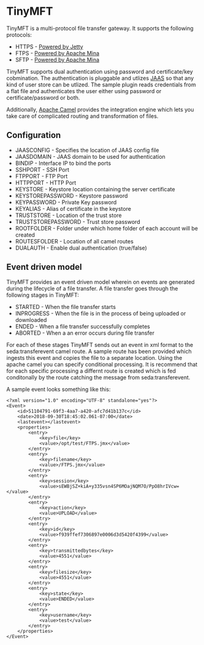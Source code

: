 # TinyMFT
TinyMFT is a multi-protocol file transfer gateway. It supports the following protocols:
* HTTPS - [Powered by Jetty](https://www.eclipse.org/jetty)
* FTPS - [Powered by Apache Mina](https://mina.apache.org/ftpserver-project/index.html)
* SFTP - [Powered by Apache Mina](https://mina.apache.org/sshd-project/index.html)

TinyMFT supports dual authentication using password and certificate/key cobmination. The authentication is pluggable and utlizes [JAAS](https://en.wikipedia.org/wiki/Java_Authentication_and_Authorization_Service) so that any kind of user store can be utlized. The sample plugin reads credentials from a flat file and authenticates the user either using password or certificate/password or both.

Additionally, [Apache Camel](http://camel.apache.org/) provides the integration engine which lets you take care of complicated routing and transformation of files.

## Configuration
* JAASCONFIG - Specifies the location of JAAS config file
* JAASDOMAIN - JAAS domain to be used for authentication
* BINDIP - Interface IP to bind the ports
* SSHPORT - SSH Port
* FTPPORT - FTP Port
* HTTPPORT - HTTP Port
* KEYSTORE - Keystore location containing the server certificate
* KEYSTOREPASSWORD - Keystore password
* KEYPASSWORD - Private Key password
* KEYALIAS - Alias of certificate in the keystore
* TRUSTSTORE - Location of the trust store
* TRUSTSTOREPASSWORD - Trust store password
* ROOTFOLDER - Folder under which home folder of each account will be created
* ROUTESFOLDER - Location of all camel routes
* DUALAUTH - Enable dual authentication (true/false)

## Event driven model
TinyMFT provides an event driven model wherein on events are generated during the lifecycle of a file transfer. A file transfer goes through the following stages in TinyMFT:
* STARTED - When the file transfer starts
* INPROGRESS - When the file is in the process of being uploaded or downloaded
* ENDED - When a file transfer successfully completes
* ABORTED - When a an error occurs during file transfer

For each of these stages TinyMFT sends out an event in xml format to the seda:transferevent camel route. A sample route has been provided which ingests this event and copies the file to a separate location. Using the apache camel you can specify conditional processing. It is recommend that for each specific processing a differnt route is created which is fed conditonally by the route catching the message from seda:transferevent.

A sample event looks something like this:
```
<?xml version="1.0" encoding="UTF-8" standalone="yes"?>
<Event>
    <id>51104791-69f3-4aa7-a420-afc7d41b137c</id>
    <date>2018-09-30T18:45:02.061-07:00</date>
    <lastevent></lastevent>
    <properties>
        <entry>
            <key>file</key>
            <value>/opt/test/FTPS.jmx</value>
        </entry>
        <entry>
            <key>filename</key>
            <value>/FTPS.jmx</value>
        </entry>
        <entry>
            <key>session</key>
            <value>sEWBjSZ+kiA+y335vsn4SP6MOajNQM7O/PpO8hrIVcw=</value>
        </entry>
        <entry>
            <key>action</key>
            <value>UPLOAD</value>
        </entry>
        <entry>
            <key>id</key>
            <value>f939ffef7306897e0006d3d5420f4399</value>
        </entry>
        <entry>
            <key>transmittedbytes</key>
            <value>4551</value>
        </entry>
        <entry>
            <key>filesize</key>
            <value>4551</value>
        </entry>
        <entry>
            <key>state</key>
            <value>ENDED</value>
        </entry>
        <entry>
            <key>username</key>
            <value>test</value>
        </entry>
    </properties>
</Event>
```
